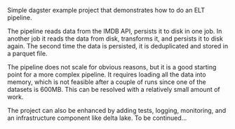 Simple dagster example project that demonstrates how to do an ELT pipeline. 

The pipeline reads data from the IMDB API, persists it to disk in one job. In another job it reads the data from disk, transforms it, and persists it to disk again. The second time the data is persisted, it is deduplicated and stored in a parquet file.

The pipeline does not scale for obvious reasons, but it is a good starting point for a more complex pipeline. It requires loading all the data into memory, which is not feasible after a couple of runs since one of the datasets is 600MB. This can be resolved with a relatively small amount of work.

The project can also be enhanced by adding tests, logging, monitoring, and an infrastructure component like delta lake. To be continued...